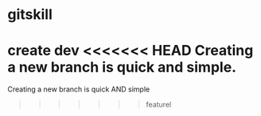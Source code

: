 # gitskill
create dev
<<<<<<< HEAD
Creating a new branch is quick and simple.
=======
Creating a new branch is quick AND simple
>>>>>>> featurel
